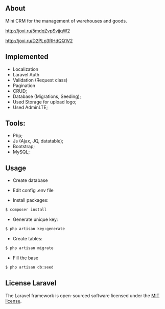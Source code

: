 ## About
Mini CRM for the management of warehouses and goods.

http://joxi.ru/5mdqZvpSvjjqW2

http://joxi.ru/D2PLp3RHdQQ1V2

## Implemented
- Localization
- Laravel Auth
- Validation (Request class)
- Pagination
- CRUD;
- Database (Migrations, Seeding);
- Used Storage for upload logo;
- Used AdminLTE;


## Tools:
- Php;
- Js (Ajax, JQ, datatable);
- Bootstrap;
- MySQL;



## Usage

- Create database

- Edit config .env file

- Install packages:

```bash
$ composer install

```
- Generate unique key:

```bash
$ php artisan key:generate

```

- Create tables:

```bash
$ php artisan migrate

```

- Fill the base

```bash
$ php artisan db:seed

```


## License Laravel

The Laravel framework is open-sourced software licensed under the [MIT license](https://opensource.org/licenses/MIT).

